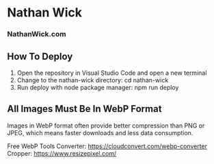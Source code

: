 # Nathan Wick
### NathanWick.com

## How To Deploy
1. Open the repository in Visual Studio Code and open a new terminal
2. Change to the nathan-wick directory: cd nathan-wick
3. Run deploy with node package manager: npm run deploy

## All Images Must Be In WebP Format
Images in WebP format often provide better compression than PNG or JPEG, which means faster downloads and less data consumption.

Free WebP Tools
Converter: https://cloudconvert.com/webp-converter
Cropper: https://www.resizepixel.com/